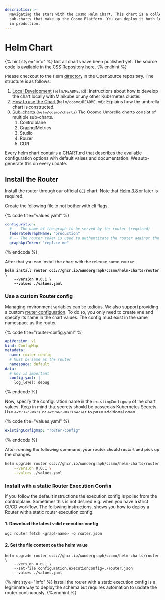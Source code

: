 ```yaml
---
description: >-
  Navigating the stars with the Cosmo Helm Chart. This chart is a collection of
  sub-charts that make up the Cosmo Platform. You can deploy it both locally and
  in production.
---
```


# Helm Chart

{% hint style="info" %}
Not all charts have been published yet. The source code is available in the OSS Repository [here](https://github.com/wundergraph/cosmo/tree/main/helm/cosmo).
{% endhint %}

Please checkout to the Helm [directory](https://github.com/wundergraph/cosmo/tree/main/helm/cosmo) in the OpenSource repository. The structure is as follows:

1. [Local Development](https://github.com/wundergraph/cosmo/blob/main/helm/README.md) (`helm/README.md`): Instructions about how to develop the chart locally with Minikube or any other Kubernetes cluster.
2. [How to use the Chart ](https://github.com/wundergraph/cosmo/blob/main/helm/cosmo/README.md)(`helm/cosmo/README.md`): Explains how the umbrella chart is constructed.
3. [Sub-charts ](https://github.com/wundergraph/cosmo/tree/main/helm/cosmo/charts)(`helm/cosmo/charts`) The Cosmo Umbrella charts consist of multiple sub-charts.
   1. Controlplane
   2. GraphqlMetrics
   3. Studio
   4. Router
   5. CDN

Every helm chart contains a [CHART.md](https://github.com/wundergraph/cosmo/blob/main/helm/cosmo/CHART.md) that describes the available configuration options with default values and documentation. We auto-generate this on every update.

## Install the Router

Install the router through our official [`OCI`](https://helm.sh/docs/topics/registries/) chart. Note that [Helm 3.8](https://helm.sh/docs/topics/registries/) or later is required.

Create the following file to not bother with cli flags.

{% code title="values.yaml" %}
```yaml
configuration:
  # -- The name of the graph to be served by the router (required)
  federatedGraphName: "production"
  # -- The router token is used to authenticate the router against the controlplane (required)
  graphApiToken: "replace-me"
```
{% endcode %}

After that you can install the chart with the release name `router`.

<pre class="language-bash"><code class="lang-bash"><strong>helm install router oci://ghcr.io/wundergraph/cosmo/helm-charts/router \
</strong><strong>    --version 0.0.1 \
</strong><strong>    --values ./values.yaml
</strong></code></pre>

### Use a custom Router config

Managing environment variables can be tedious. We also support providing a custom [router configuration](../../router/configuration.md#config-file). To do so, you only need to create one and specify its name in the chart values. The config must exist in the same namespace as the router.

{% code title="router-config.yaml" %}
```yaml
apiVersion: v1
kind: ConfigMap
metadata:
  name: router-config
  # Must be same as the router
  namespace: default
data:
  # key is important
  config.yaml: |
    log_level: debug
```
{% endcode %}

Now, specify the configuration name in the `existingConfigmap` of the chart values. Keep in mind that secrets should be passed as Kubernetes Secrets. Use `extraEnvVars` or  `extraEnvVarsSecret` to pass additional ones.

{% code title="values.yaml" %}
```yaml
existingConfigmap: "router-config"
```
{% endcode %}

After running the following command, your router should restart and pick up the changes.

```bash
helm upgrade router oci://ghcr.io/wundergraph/cosmo/helm-charts/router \
    --version 0.0.1 \
    --values ./values.yaml
```

### Install with a static Router Execution Config

If you follow the default instructions the execution config is polled from the controlplane. Sometimes this is not desired e.g. when you have a strict CI/CD workflow. The following instructions, shows you how to deploy a Router with a static router execution config.

#### 1. Download the latest valid execution config

```bash
wgc router fetch <graph-name> -o router.json
```

#### 2. Set the file content on the helm value

```
helm upgrade router oci://ghcr.io/wundergraph/cosmo/helm-charts/router \
    --version 0.0.1 \
    --set-file configuration.executionConfig=./router.json
    --values ./values.yaml
```

{% hint style="info" %}
Install the router with a static execution config is a legitimate way to deploy the schema but requires automation to update the router continuously.
{% endhint %}
